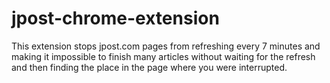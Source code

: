 # jpost-chrome-extension
This extension stops jpost.com pages from refreshing every 7 minutes and making it impossible to finish many articles without waiting for the refresh and then finding the place in the page where you were interrupted.

